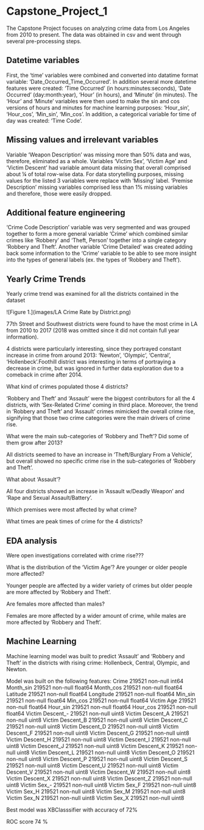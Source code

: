 # Capstone_Project_1

The Capstone Project focuses on analyzing crime data from Los Angeles from 2010 to present. The data was obtained in csv and went through several pre-processing steps. 

## Datetime variables

First, the ‘time’ variables were combined and converted into datatime format variable: ‘Date_Occurred_Time_Occurred’. In addition several more datetime features were created: ‘Time Occurred’ (in hours:minutes:seconds), ‘Date Occurred’ (day:month:year), ‘Hour’ (in hours), and ‘Minute’ (in minutes). The ‘Hour’ and ‘Minute’ variables were then used to make the sin and cos versions of hours and minutes for machine learning purposes: ‘Hour_sin’, ‘Hour_cos’, ‘Min_sin’, ‘Min_cos’. In addition, a categorical variable for time of day was created: ‘Time Code’.   

## Missing values and irrelevant variables 

Variable ‘Weapon Description’ was missing more than 50% data and was, therefore, eliminated as a whole. Variables ‘Victim Sex’, ‘Victim Age’ and ‘Victim Descent’ had variable amount data missing that overall comprised about ¼ of total row-wise data. For data storytelling purposes, missing values for the listed 3 variables were replace with ‘Missing’ label. ‘Premise Description’ missing variables comprised less than 1% missing variables and therefore, those were easily dropped. 

## Additional feature engineering  

‘Crime Code Description’ variable was very segmented and was grouped together to form a more general variable ‘Crime’ which combined similar crimes like ‘Robbery’ and ‘Theft, Person’ together into a single category ‘Robbery and Theft’. Another variable ‘Crime Detailed’ was created adding back some information to the ‘Crime’ variable to be able to see more insight into the types of general labels (ex. the types of ‘Robbery and Theft’). 

## Yearly Crime Trends

Yearly crime trend was examined for all the districts contained in the dataset 

   ![Figure 1.](images/LA Crime Rate by District.png)

77th Street and Southwest districts were found to have the most crime in LA from 2010 to 2017 (2018 was omitted since it did not contain full year information). 

 

4 districts were particularly interesting, since they portrayed constant increase in crime from around 2013: ‘Newton’, ‘Olympic’, ‘Central’, ‘Hollenbeck’.Foothill district was interesting in terms of portraying a decrease in crime, but was ignored in further data exploration due to a comeback in crime after 2014. 

What kind of crimes populated those 4 districts? 
  

‘Robbery and Theft’ and ‘Assault’ were the biggest contributors for all the 4 districts, with ‘Sex-Related  Crime’ coming in third place. Moreover, the trend in ‘Robbery and Theft’ and ‘Assault’ crimes mimicked the overall crime rise, signifying that those two crime categories were the main drivers of crime rise. 

What were the main sub-categories of ‘Robbery and Theft’? Did some of them grow after 2013? 

 

 

 

 

All districts seemed to have an increase in ‘Theft/Burglary From a Vehicle’, but overall showed no specific crime rise in the sub-categories of ‘Robbery and Theft’. 

What about ‘Assault’? 
 

 
 

 


All four districts showed an increase in ‘Assault w/Deadly Weapon’ and ‘Rape and Sexual Assault/Battery’. 

Which premises were most affected by what crime? 

 

 

What times are peak times of crime for the 4 districts?


  






## EDA analysis 


Were open investigations correlated with crime rise??? 
 


What is the distribution of the ‘Victim Age’? Are younger or older people more affected? 

 

 

Younger people are affected by a wider variety of crimes but older people are more affected by ‘Robbery and Theft’. 

Are females more affected than males? 

 
Females are more affected by a wider amount of crime, while males are more affected by ‘Robbery and Theft’. 

## Machine Learning

Machine learning model was built to predict ‘Assault’ and ‘Robbery and Theft’ in the districts with rising crime: Hollenbeck, Central, Olympic, and Newton. 

Model was built on the following features: 
Crime               219521 non-null int64
Month_sin           219521 non-null float64
Month_cos           219521 non-null float64
Latitude            219521 non-null float64
Longitude           219521 non-null float64
Min_sin             219521 non-null float64
Min_cos             219521 non-null float64
Victim Age          219521 non-null float64
Hour_sin            219521 non-null float64
Hour_cos            219521 non-null float64
Victim Descent_-    219521 non-null uint8
Victim Descent_A    219521 non-null uint8
Victim Descent_B    219521 non-null uint8
Victim Descent_C    219521 non-null uint8
Victim Descent_D    219521 non-null uint8
Victim Descent_F    219521 non-null uint8
Victim Descent_G    219521 non-null uint8
Victim Descent_H    219521 non-null uint8
Victim Descent_I    219521 non-null uint8
Victim Descent_J    219521 non-null uint8
Victim Descent_K    219521 non-null uint8
Victim Descent_L    219521 non-null uint8
Victim Descent_O    219521 non-null uint8
Victim Descent_P    219521 non-null uint8
Victim Descent_S    219521 non-null uint8
Victim Descent_U    219521 non-null uint8
Victim Descent_V    219521 non-null uint8
Victim Descent_W    219521 non-null uint8
Victim Descent_X    219521 non-null uint8
Victim Descent_Z    219521 non-null uint8
Victim Sex_-        219521 non-null uint8
Victim Sex_F        219521 non-null uint8
Victim Sex_H        219521 non-null uint8
Victim Sex_M        219521 non-null uint8
Victim Sex_N        219521 non-null uint8
Victim Sex_X        219521 non-null uint8

Best model was XBClasssifier with accuracy of 72% 







ROC score 74 % 

 




